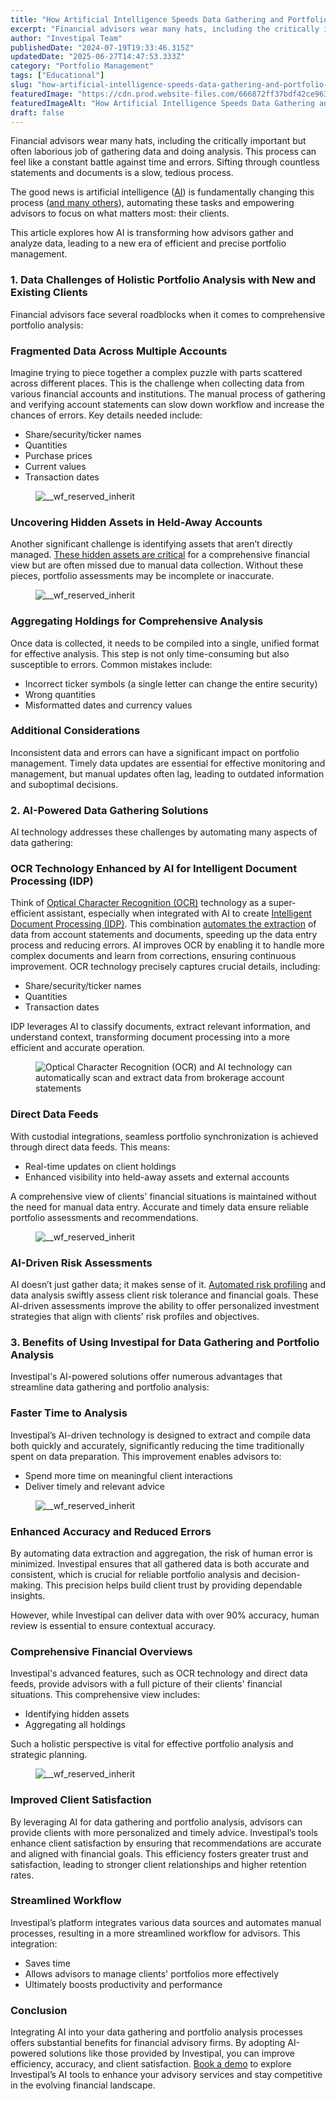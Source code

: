 ```yaml
---
title: "How Artificial Intelligence Speeds Data Gathering and Portfolio Analysis for Financial Advisory Firms"
excerpt: "Financial advisors wear many hats, including the critically important but often laborious job of gathering data and doing analysis."
author: "Investipal Team"
publishedDate: "2024-07-19T19:33:46.315Z"
updatedDate: "2025-06-27T14:47:53.333Z"
category: "Portfolio Management"
tags: ["Educational"]
slug: "how-artificial-intelligence-speeds-data-gathering-and-portfolio-analysis-for-financial-advisory-firms"
featuredImage: "https://cdn.prod.website-files.com/666872ff37bdf42ce9637d77/66e202554a69c901116e2ce7_How%20AI%20Speeds%20Data%20Gathering%20and%20Portfolio%20Analysis%20for%20Financial%20Advisory%20Firms.png"
featuredImageAlt: "How Artificial Intelligence Speeds Data Gathering and Portfolio Analysis for Financial Advisory Firms"
draft: false
---
```

<p id="">Financial advisors wear many hats, including the critically important but often laborious job of gathering data and doing analysis. This process can feel like a constant battle against time and errors. Sifting through countless statements and documents is a slow, tedious process.</p><p id="">The good news is artificial intelligence (<a href="/blog/tag/ai">AI</a>) is fundamentally changing this process (<a rel="noopener noreferrer" target="_blank" href="https://www.sphereinc.com/blogs/optimizing-wealth-management/" id="">and many others</a>), automating these tasks and empowering advisors to focus on what matters most: their clients.</p><p id="">This article explores how AI is transforming how advisors gather and analyze data, leading to a new era of efficient and precise portfolio management.</p><h3 id="">1. Data Challenges of Holistic Portfolio Analysis with New and Existing Clients</h3><p id="">Financial advisors face several roadblocks when it comes to comprehensive portfolio analysis:</p><h3 id="">Fragmented Data Across Multiple Accounts</h3><p id="">Imagine trying to piece together a complex puzzle with parts scattered across different places. This is the challenge when collecting data from various financial accounts and institutions. The manual process of gathering and verifying account statements can slow down workflow and increase the chances of errors. Key details needed include:</p><ul id=""><li id="">Share/security/ticker names</li><li id="">Quantities</li><li id="">Purchase prices</li><li id="">Current values</li><li id="">Transaction dates</li></ul><figure class="w-richtext-figure-type-image w-richtext-align-fullwidth" style="max-width:2240px" data-rt-type="image" data-rt-align="fullwidth" data-rt-max-width="2240px"><div><img src="/images/inline/how-artificial-intelligence-speeds-data-gathering-and-portfolio-analysis-for-financial-advisory-firms-0-c62320bf87.webp" loading="lazy" alt="__wf_reserved_inherit"></div></figure><h3 id="">Uncovering Hidden Assets in Held-Away Accounts</h3><p id="">Another significant challenge is identifying assets that aren’t directly managed. <a rel="noopener noreferrer" target="_blank" href="https://www.thinkadvisor.com/2023/03/08/why-advisors-shouldnt-ignore-clients-held-away-cash/" id="">These hidden assets are critical</a> for a comprehensive financial view but are often missed due to manual data collection. Without these pieces, portfolio assessments may be incomplete or inaccurate.</p><figure class="w-richtext-figure-type-image w-richtext-align-fullwidth" style="max-width:2240px" data-rt-type="image" data-rt-align="fullwidth" data-rt-max-width="2240px"><div><img src="/images/inline/how-artificial-intelligence-speeds-data-gathering-and-portfolio-analysis-for-financial-advisory-firms-1-e19cd876ef.webp" loading="lazy" alt="__wf_reserved_inherit"></div></figure><h3 id="">Aggregating Holdings for Comprehensive Analysis</h3><p id="">Once data is collected, it needs to be compiled into a single, unified format for effective analysis. This step is not only time-consuming but also susceptible to errors. Common mistakes include:</p><ul id=""><li id="">Incorrect ticker symbols (a single letter can change the entire security)</li><li id="">Wrong quantities</li><li id="">Misformatted dates and currency values</li></ul><h3 id="">Additional Considerations</h3><p id="">Inconsistent data and errors can have a significant impact on portfolio management. Timely data updates are essential for effective monitoring and management, but manual updates often lag, leading to outdated information and suboptimal decisions.</p><h3 id="">2. AI-Powered Data Gathering Solutions</h3><p id="">AI technology addresses these challenges by automating many aspects of data gathering:</p><h3 id="">OCR Technology Enhanced by AI for Intelligent Document Processing (IDP)</h3><p id="">Think of <a rel="noopener noreferrer" target="_blank" href="https://aws.amazon.com/what-is/ocr/" id="">Optical Character Recognition (OCR)</a> technology as a super-efficient assistant, especially when integrated with AI to create <a rel="noopener noreferrer" target="_blank" href="https://www.abbyy.com/blog/ocr-vs-idp/" id="">Intelligent Document Processing (IDP)</a>. This combination <a href="/blog/using-ocr-technology-to-automate-account-statement-scanning-for-financial-advisors">automates the extraction</a> of data from account statements and documents, speeding up the data entry process and reducing errors. AI improves OCR by enabling it to handle more complex documents and learn from corrections, ensuring continuous improvement. OCR technology precisely captures crucial details, including:</p><ul id=""><li id="">Share/security/ticker names</li><li id="">Quantities</li><li id="">Transaction dates</li></ul><p id="">IDP leverages AI to classify documents, extract relevant information, and understand context, transforming document processing into a more efficient and accurate operation.</p><figure class="w-richtext-figure-type-image w-richtext-align-fullwidth" style="max-width:2240px" data-rt-type="image" data-rt-align="fullwidth" data-rt-max-width="2240px"><div><img src="/images/inline/how-artificial-intelligence-speeds-data-gathering-and-portfolio-analysis-for-financial-advisory-firms-2-bc4fa81bbe.webp" loading="lazy" alt="Optical Character Recognition (OCR) and AI technology can automatically scan and extract data from brokerage account statements"></div></figure><h3 id="">Direct Data Feeds</h3><p id="">With custodial integrations, seamless portfolio synchronization is achieved through direct data feeds. This means:</p><ul id=""><li id="">Real-time updates on client holdings</li><li id="">Enhanced visibility into held-away assets and external accounts</li></ul><p id="">A comprehensive view of clients' financial situations is maintained without the need for manual data entry. Accurate and timely data ensure reliable portfolio assessments and recommendations.</p><figure class="w-richtext-figure-type-image w-richtext-align-fullwidth" style="max-width:2240px" data-rt-type="image" data-rt-align="fullwidth" data-rt-max-width="2240px"><div><img src="/images/inline/how-artificial-intelligence-speeds-data-gathering-and-portfolio-analysis-for-financial-advisory-firms-3-9c5128540b.webp" loading="lazy" alt="__wf_reserved_inherit"></div></figure><h3 id="">AI-Driven Risk Assessments</h3><p id="">AI doesn’t just gather data; it makes sense of it. <a href="/blog/improving-risk-tolerance-questionnaires-for-better-financial-planning">Automated risk profiling</a> and data analysis swiftly assess client risk tolerance and financial goals. These AI-driven assessments improve the ability to offer personalized investment strategies that align with clients' risk profiles and objectives.</p><h3 id="">3. Benefits of Using Investipal for Data Gathering and Portfolio Analysis</h3><p id="">Investipal's AI-powered solutions offer numerous advantages that streamline data gathering and portfolio analysis:</p><h3 id="">Faster Time to Analysis</h3><p id="">Investipal’s AI-driven technology is designed to extract and compile data both quickly and accurately, significantly reducing the time traditionally spent on data preparation. This improvement enables advisors to:</p><ul id=""><li>Spend more time on meaningful client interactions</li><li>Deliver timely and relevant advice</li></ul><figure class="w-richtext-figure-type-image w-richtext-align-fullwidth" style="max-width:2240px" data-rt-type="image" data-rt-align="fullwidth" data-rt-max-width="2240px"><div><img src="/images/inline/how-artificial-intelligence-speeds-data-gathering-and-portfolio-analysis-for-financial-advisory-firms-4-bce048cb7f.webp" loading="lazy" alt="__wf_reserved_inherit"></div></figure><h3 id="">Enhanced Accuracy and Reduced Errors</h3><p id="">By automating data extraction and aggregation, the risk of human error is minimized. Investipal ensures that all gathered data is both accurate and consistent, which is crucial for reliable portfolio analysis and decision-making. This precision helps build client trust by providing dependable insights.</p><p id="">However, while Investipal can deliver data with over 90% accuracy, human review is essential to ensure contextual accuracy.</p><h3 id="">Comprehensive Financial Overviews</h3><p id="">Investipal's advanced features, such as OCR technology and direct data feeds, provide advisors with a full picture of their clients' financial situations. This comprehensive view includes:</p><ul id=""><li id="">Identifying hidden assets</li><li id="">Aggregating all holdings</li></ul><p id="">Such a holistic perspective is vital for effective portfolio analysis and strategic planning.</p><figure class="w-richtext-figure-type-image w-richtext-align-fullwidth" style="max-width:2240px" data-rt-type="image" data-rt-align="fullwidth" data-rt-max-width="2240px"><div><img src="/images/inline/how-artificial-intelligence-speeds-data-gathering-and-portfolio-analysis-for-financial-advisory-firms-5-b82312290c.webp" loading="lazy" alt="__wf_reserved_inherit"></div></figure><h3 id="">Improved Client Satisfaction</h3><p id="">By leveraging AI for data gathering and portfolio analysis, advisors can provide clients with more personalized and timely advice. Investipal’s tools enhance client satisfaction by ensuring that recommendations are accurate and aligned with financial goals. This efficiency fosters greater trust and satisfaction, leading to stronger client relationships and higher retention rates.</p><h3 id="">Streamlined Workflow</h3><p id="">Investipal’s platform integrates various data sources and automates manual processes, resulting in a more streamlined workflow for advisors. This integration:</p><ul id=""><li id="">Saves time</li><li id="">Allows advisors to manage clients' portfolios more effectively</li><li id="">Ultimately boosts productivity and performance</li></ul><h3 id="">Conclusion</h3><p id="">Integrating AI into your data gathering and portfolio analysis processes offers substantial benefits for financial advisory firms. By adopting AI-powered solutions like those provided by Investipal, you can improve efficiency, accuracy, and client satisfaction. <a href="/book-a-demo">Book a demo</a> to explore Investipal’s AI tools to enhance your advisory services and stay competitive in the evolving financial landscape.</p>